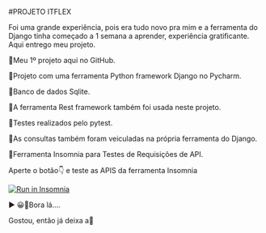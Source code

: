 #PROJETO ITFLEX

Foi uma grande experiência, pois era tudo novo pra mim e a ferramenta do Django tinha começado a 1 semana a aprender, experiência gratificante. Aqui entrego meu projeto.

🚀Meu 1º projeto aqui no GitHub.

🚀Projeto com uma ferramenta Python framework Django no Pycharm.

🚀Banco de dados Sqlite.

🚀A ferramenta Rest framework também foi usada neste projeto.

🚀Testes realizados pelo pytest.

🚀As consultas também foram veiculadas na própria ferramenta do Django.

🚀Ferramenta Insomnia para Testes de Requisições de API.

Aperte o  botão👇 e teste as APIS da ferramenta Insomnia


<a href="https://insomnia.rest/run/?label=Test%20Itflex.API-1&uri=https%3A%2F%2Fraw.githubusercontent.com%2FRAFARZ76%2FInsomnia%2Fmaster%2FInsomniaRquisicoestestes1.json" target="_blank"><img src="https://insomnia.rest/images/run.svg" alt="Run in Insomnia"></a>

▶ 😀👀Bora lá....

Gostou, então já deixa a🌟

